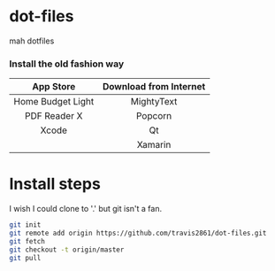 # dot-files
mah dotfiles

### Install the old fashion way

| App Store          | Download from Internet |
|:------------------:|:----------------------:|
| Home Budget Light  | MightyText             |
| PDF Reader X       | Popcorn                |
| Xcode              | Qt                     |
|                    | Xamarin                |

# Install steps

I wish I could clone to '.' but git isn't a fan.

```bash
git init
git remote add origin https://github.com/travis2861/dot-files.git
git fetch
git checkout -t origin/master
git pull
```
